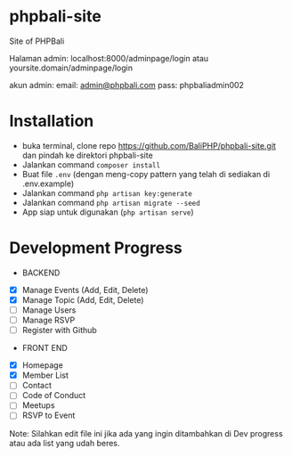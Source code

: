 # phpbali-site
Site of PHPBali

Halaman admin:
localhost:8000/adminpage/login atau yoursite.domain/adminpage/login

akun admin:
email: admin@phpbali.com
pass: phpbaliadmin002

# Installation
* buka terminal, clone repo https://github.com/BaliPHP/phpbali-site.git dan pindah ke direktori phpbali-site
* Jalankan command ```composer install```
* Buat file ```.env``` (dengan meng-copy pattern yang telah di sediakan di .env.example)
* Jalankan command ```php artisan key:generate```
* Jalankan command ```php artisan migrate --seed```
* App siap untuk digunakan (```php artisan serve```)

# Development Progress
* BACKEND
- [x] Manage Events (Add, Edit, Delete)
- [x] Manage Topic (Add, Edit, Delete)
- [ ] Manage Users
- [ ] Manage RSVP
- [ ] Register with Github

* FRONT END
- [x] Homepage
- [x] Member List
- [ ] Contact
- [ ] Code of Conduct
- [ ] Meetups
- [ ] RSVP to Event

Note: Silahkan edit file ini jika ada yang ingin ditambahkan di Dev progress atau ada list yang udah beres.
